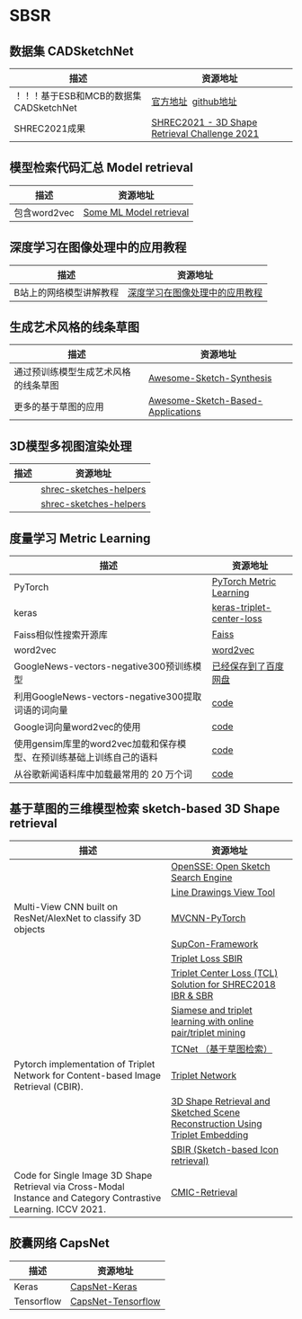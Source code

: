 # SBSR

## 数据集 CADSketchNet
|描述|资源地址|
|-----|-----|
|！！！基于ESB和MCB的数据集CADSketchNet|[官方地址](https://bharadwaj-manda.github.io/CADSketchNet/)&nbsp;&nbsp;[github地址](https://github.com/bharadwaj-manda/CADSketchNet)<br>|
|SHREC2021成果|[SHREC2021 - 3D Shape Retrieval Challenge 2021](https://3dor2021.github.io/programme.html)<br>|

## 模型检索代码汇总 Model retrieval
|描述|资源地址|
|-----|-----|
|包含word2vec|[Some ML Model retrieval](https://github.com/iofu728/Model_retrieval)<br>|


## 深度学习在图像处理中的应用教程
|描述|资源地址|
|-----|-----|
|B站上的网络模型讲解教程|[深度学习在图像处理中的应用教程](https://github.com/WZMIAOMIAO/deep-learning-for-image-processing "B站视频")<br>|


## 生成艺术风格的线条草图
|描述|资源地址|
|-----|-----|
|通过预训练模型生成艺术风格的线条草图|[Awesome-Sketch-Synthesis](https://github.com/MarkMoHR/Awesome-Sketch-Synthesis "通过预训练模型生成艺术风格的线条草图 A collection of papers about Sketch Synthesis (Generation). Mainly focus on stroke-level vector sketch synthesis.")<br>|
|更多的基于草图的应用|[Awesome-Sketch-Based-Applications](https://github.com/MarkMoHR/Awesome-Sketch-Based-Applications "更多的基于草图的应用")<br>|


## 3D模型多视图渲染处理
|描述|资源地址|
|-----|-----|
||[shrec-sketches-helpers](https://github.com/twuilliam/shrec-sketches-helpers)<br>|
||[shrec-sketches-helpers](https://github.com/FutureXZC/shrec-sketches-helpers)<br>|


## 度量学习 Metric Learning
|描述|资源地址|
|-----|-----|
|PyTorch|[PyTorch Metric Learning](https://github.com/KevinMusgrave/pytorch-metric-learning/blob/master/examples/notebooks/TrainWithClassifier.ipynb "度量学习示例教程")|
|keras|[keras-triplet-center-loss](https://github.com/popcornell/keras-triplet-center-loss)|
|Faiss相似性搜索开源库|[Faiss](https://github.com/facebookresearch/faiss)|
|word2vec|[word2vec](https://github.com/danielfrg/word2vec)|
|GoogleNews-vectors-negative300预训练模型|[已经保存到了百度网盘](https://blog.csdn.net/sunny_ran123/article/details/109098539)|
|利用GoogleNews-vectors-negative300提取词语的词向量|[code](https://ask.csdn.net/questions/7470050)|
|Google词向量word2vec的使用|[code](https://www.cnblogs.com/demo-deng/p/9705108.html)|
|使用gensim库里的word2vec加载和保存模型、在预训练基础上训练自己的语料|[code](https://blog.csdn.net/sinat_28375239/article/details/109024745?utm_medium=distribute.pc_relevant.none-task-blog-2~default~baidujs_title~default-1.opensearchhbase&spm=1001.2101.3001.4242.2)|
|从谷歌新闻语料库中加载最常用的 20 万个词|[code](https://blog.csdn.net/fgg1234567890/article/details/112974650?spm=1001.2101.3001.6650.8&utm_medium=distribute.pc_relevant.none-task-blog-2%7Edefault%7EBlogCommendFromBaidu%7Edefault-8.fixedcolumn&depth_1-utm_source=distribute.pc_relevant.none-task-blog-2%7Edefault%7EBlogCommendFromBaidu%7Edefault-8.fixedcolumn)|

## 基于草图的三维模型检索 sketch-based 3D Shape retrieval
|描述|资源地址|
|-----|-----|
||[OpenSSE: Open Sketch Search Engine](https://github.com/zddhub/opensse)<br>|
||[Line Drawings View Tool](https://github.com/zddhub/trianglemesh)<br>|
|Multi-View CNN built on ResNet/AlexNet to classify 3D objects|[MVCNN-PyTorch](https://github.com/RBirkeland/MVCNN-PyTorch)|
||[SupCon-Framework](https://github.com/ivanpanshin/SupCon-Framework)<br>|
||[Triplet Loss SBIR](https://github.com/TuBui/Triplet_Loss_SBIR)<br>|
||[Triplet Center Loss (TCL) Solution for SHREC2018 IBR & SBR](https://github.com/xlliu7/Shrec2018_TripletCenterLoss.pytorch)<br>|
||[Siamese and triplet learning with online pair/triplet mining](https://github.com/adambielski/siamese-triplet)<br>|
||[TCNet （基于草图检索）](https://github.com/avalonstrel/TCNet)<br>|
|Pytorch implementation of Triplet Network for Content-based Image Retrieval (CBIR).<br>|[Triplet Network](https://github.com/thainguyentrong/triplet-net)<br>|
||[3D Shape Retrieval and Sketched Scene Reconstruction Using Triplet Embedding](https://github.com/Madalaski/MattRedmondL3Project)<br>|
||[SBIR (Sketch-based Icon retrieval)](https://github.com/emizzz/Sketch-to-Icon-Paper-Code)<br>|
|Code for Single Image 3D Shape Retrieval via Cross-Modal Instance and Category Contrastive Learning. ICCV 2021.<br>|[CMIC-Retrieval](https://github.com/IGLICT/IBSR_jittor)<br>|


## 胶囊网络 CapsNet
|描述|资源地址|
|-----|-----|
|Keras|[CapsNet-Keras](https://github.com/XifengGuo/CapsNet-Keras)|
|Tensorflow|[CapsNet-Tensorflow](https://github.com/naturomics/CapsNet-Tensorflow)|


